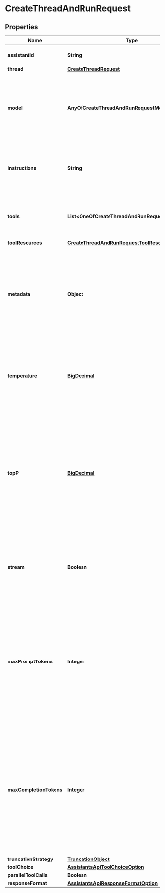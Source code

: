 # CreateThreadAndRunRequest

## Properties
Name | Type | Description | Notes
------------ | ------------- | ------------- | -------------
**assistantId** | **String** | The ID of the [assistant](/docs/api-reference/assistants) to use to execute this run. | 
**thread** | [**CreateThreadRequest**](CreateThreadRequest.md) |  |  [optional]
**model** | **AnyOfCreateThreadAndRunRequestModel** | The ID of the [Model](/docs/api-reference/models) to be used to execute this run. If a value is provided here, it will override the model associated with the assistant. If not, the model associated with the assistant will be used. |  [optional]
**instructions** | **String** | Override the default system message of the assistant. This is useful for modifying the behavior on a per-run basis. |  [optional]
**tools** | **List&lt;OneOfCreateThreadAndRunRequestToolsItems&gt;** | Override the tools the assistant can use for this run. This is useful for modifying the behavior on a per-run basis. |  [optional]
**toolResources** | [**CreateThreadAndRunRequestToolResources**](CreateThreadAndRunRequestToolResources.md) |  |  [optional]
**metadata** | **Object** | Set of 16 key-value pairs that can be attached to an object. This can be useful for storing additional information about the object in a structured format. Keys can be a maximum of 64 characters long and values can be a maxium of 512 characters long.  |  [optional]
**temperature** | [**BigDecimal**](BigDecimal.md) | What sampling temperature to use, between 0 and 2. Higher values like 0.8 will make the output more random, while lower values like 0.2 will make it more focused and deterministic.  |  [optional]
**topP** | [**BigDecimal**](BigDecimal.md) | An alternative to sampling with temperature, called nucleus sampling, where the model considers the results of the tokens with top_p probability mass. So 0.1 means only the tokens comprising the top 10% probability mass are considered.  We generally recommend altering this or temperature but not both.  |  [optional]
**stream** | **Boolean** | If &#x60;true&#x60;, returns a stream of events that happen during the Run as server-sent events, terminating when the Run enters a terminal state with a &#x60;data: [DONE]&#x60; message.  |  [optional]
**maxPromptTokens** | **Integer** | The maximum number of prompt tokens that may be used over the course of the run. The run will make a best effort to use only the number of prompt tokens specified, across multiple turns of the run. If the run exceeds the number of prompt tokens specified, the run will end with status &#x60;incomplete&#x60;. See &#x60;incomplete_details&#x60; for more info.  |  [optional]
**maxCompletionTokens** | **Integer** | The maximum number of completion tokens that may be used over the course of the run. The run will make a best effort to use only the number of completion tokens specified, across multiple turns of the run. If the run exceeds the number of completion tokens specified, the run will end with status &#x60;incomplete&#x60;. See &#x60;incomplete_details&#x60; for more info.  |  [optional]
**truncationStrategy** | [**TruncationObject**](TruncationObject.md) |  |  [optional]
**toolChoice** | [**AssistantsApiToolChoiceOption**](AssistantsApiToolChoiceOption.md) |  |  [optional]
**parallelToolCalls** | **Boolean** |  |  [optional]
**responseFormat** | [**AssistantsApiResponseFormatOption**](AssistantsApiResponseFormatOption.md) |  |  [optional]
